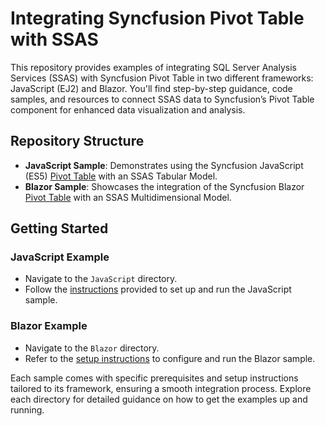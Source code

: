 # Integrating Syncfusion Pivot Table with SSAS

This repository provides examples of integrating SQL Server Analysis Services (SSAS) with Syncfusion Pivot Table in two different frameworks: JavaScript (EJ2) and Blazor. You'll find step-by-step guidance, code samples, and resources to connect SSAS data to Syncfusion’s Pivot Table component for enhanced data visualization and analysis.

## Repository Structure

- **JavaScript Sample**: Demonstrates using the Syncfusion JavaScript (ES5) [Pivot Table](https://ej2.syncfusion.com/javascript/documentation/pivotview/getting-started) with an SSAS Tabular Model.
- **Blazor Sample**: Showcases the integration of the Syncfusion Blazor [Pivot Table](https://blazor.syncfusion.com/documentation/introduction) with an SSAS Multidimensional Model.

## Getting Started

### JavaScript Example
- Navigate to the `JavaScript` directory.
- Follow the [instructions](./JavaScript/README.md) provided to set up and run the JavaScript sample.

### Blazor Example
- Navigate to the `Blazor` directory.
- Refer to the [setup instructions](./Blazor/README.md) to configure and run the Blazor sample.

Each sample comes with specific prerequisites and setup instructions tailored to its framework, ensuring a smooth integration process. Explore each directory for detailed guidance on how to get the examples up and running.
